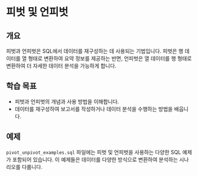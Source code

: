 # 피벗 및 언피벗

## 개요
피벗과 언피벗은 SQL에서 데이터를 재구성하는 데 사용되는 기법입니다. 피벗은 행 데이터를 열 형태로 변환하여 요약 정보를 제공하는 반면, 언피벗은 열 데이터를 행 형태로 변환하여 더 자세한 데이터 분석을 가능하게 합니다.

## 학습 목표
- 피벗과 언피벗의 개념과 사용 방법을 이해합니다.
- 데이터를 재구성하여 보고서를 작성하거나 데이터 분석을 수행하는 방법을 배웁니다.

## 예제
`pivot_unpivot_examples.sql` 파일에는 피벗 및 언피벗을 사용하는 다양한 SQL 예제가 포함되어 있습니다. 이 예제들은 데이터를 다양한 방식으로 변환하여 분석하는 시나리오를 다룹니다.


